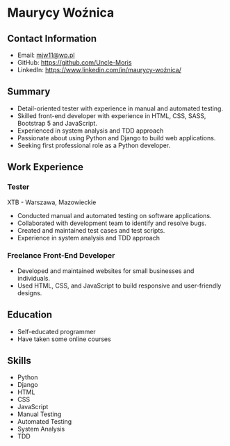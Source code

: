 # Maurycy Woźnica

## Contact Information
- Email: mjw11@wp.pl
- GitHub: https://github.com/Uncle-Moris
- LinkedIn: https://www.linkedin.com/in/maurycy-woźnica/

## Summary
- Detail-oriented tester with experience in manual and automated testing.
- Skilled front-end developer with experience in HTML, CSS, SASS, Bootstrap 5 and JavaScript.
- Experienced in system analysis and TDD approach
- Passionate about using Python and Django to build web applications.
- Seeking first professional role as a Python developer.

## Work Experience

### Tester
XTB - Warszawa, Mazowieckie
- Conducted manual and automated testing on software applications.
- Collaborated with development team to identify and resolve bugs.
- Created and maintained test cases and test scripts.
- Experience in system analysis and TDD approach

### Freelance Front-End Developer
- Developed and maintained websites for small businesses and individuals.
- Used HTML, CSS, and JavaScript to build responsive and user-friendly designs.

## Education
- Self-educated programmer
- Have taken some online courses

## Skills
- Python
- Django
- HTML
- CSS
- JavaScript
- Manual Testing
- Automated Testing
- System Analysis
- TDD
